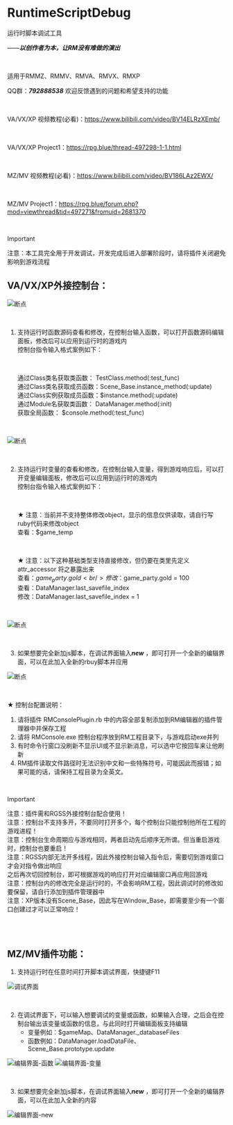 # RuntimeScriptDebug

运行时脚本调试工具

——***以创作者为本，让RM没有难做的演出***

<br/>

适用于RMMZ、RMMV、RMVA、RMVX、RMXP

QQ群：***792888538***   欢迎反馈遇到的问题和希望支持的功能

<br/>

VA/VX/XP 视频教程(必看)：https://www.bilibili.com/video/BV14ELRzXEmb/

<br/>

VA/VX/XP Project1：https://rpg.blue/thread-497298-1-1.html

<br/>

MZ/MV 视频教程(必看)：https://www.bilibili.com/video/BV186LAz2EWX/

<br/>

MZ/MV Project1：https://rpg.blue/forum.php?mod=viewthread&tid=497271&fromuid=2681370

<br/>

> [!IMPORTANT] 
> 注意：本工具完全用于开发调试，开发完成后进入部署阶段时，请将插件关闭避免影响到游戏流程

## VA/VX/XP外接控制台：

![断点](https://github.com/cafel176/RuntimeScriptDebug/blob/main/pic1_2.png?raw=true '调试界面')

<br/>

1. 支持运行时函数源码查看和修改，在控制台输入函数，可以打开函数源码编辑面板，修改后可以应用到运行时的游戏内<br/>
    控制台指令输入格式案例如下：
    
	<br/>

    通过Class类名获取类函数：   TestClass.method(:test_func)<br/>
    通过Class类名获取成员函数：Scene_Base.instance_method(:update)<br/>
    通过Class实例获取成员函数：$instance.method(:update)<br/>
    通过Module名获取类函数：   DataManager.method(:init)<br/>
    获取全局函数：             		 $console.method(:test_func)

<br/>

![断点](https://github.com/cafel176/RuntimeScriptDebug/blob/main/pic2_2.png?raw=true '编辑界面-函数')

<br/>

2. 支持运行时变量的查看和修改，在控制台输入变量，得到游戏响应后，可以打开变量编辑面板，修改后可以应用到运行时的游戏内<br/>
    控制台指令输入格式案例如下：
   
   <br/>
   
    ★ 注意：当前并不支持整体修改object，显示的信息仅供读取，请自行写ruby代码来修改object    <br/>
    查看：$game_temp
    
    <br/>
    
    ★ 注意：以下这种基础类型支持直接修改，但仍要在类里先定义 attr_accessor 将之暴露出来<br/>
    查看：$game_party.gold<br/>
    修改：$game_party.gold = 100<br/>
    查看：DataManager.last_savefile_index<br/>
    修改：DataManager.last_savefile_index = 1

<br/>

![断点](https://github.com/cafel176/RuntimeScriptDebug/blob/main/pic3_2.png?raw=true '编辑界面-变量')

<br/>

3. 如果想要完全新加js脚本，在调试界面输入***new*** ，即可打开一个全新的编辑界面，可以在此加入全新的rbuy脚本并应用

![断点](https://github.com/cafel176/RuntimeScriptDebug/blob/main/pic4_2.png?raw=true '编辑界面-new')

<br/>

 ★ 控制台配置说明：<br/>
 1. 请将插件 RMConsolePlugin.rb 中的内容全部复制添加到RM编辑器的插件管理器中并保存工程<br/>
 2. 请将 RMConsole.exe 控制台程序放到RM工程目录下，与游戏启动exe并列<br/>
 3. 有时命令行窗口没刷新不显示UI或不显示新消息，可以选中它按回车来让他刷新
 4. RM插件读取文件路径时无法识别中文和一些特殊符号，可能因此而报错；如果可能的话，请保持工程目录为全英文。
 
<br/>

> [!IMPORTANT] 
>  注意：插件需和RGSS外接控制台配合使用！<br/>
> 注意：控制台不支持多开，不要同时打开多个，每个控制台只能控制他所在工程的游戏进程！<br/>
> 注意：控制台生命周期应与游戏相同，两者启动先后顺序无所谓。但当重启游戏时，控制台也要重启！<br/>
> 注意：RGSS内部无法开多线程，因此外接控制台输入指令后，需要切到游戏窗口才会对指令做出响应<br/>
          之后再次切回控制台，即可根据游戏的响应打开对应编辑窗口再应用回游戏<br/>
> 注意：控制台内的修改完全是运行时的，不会影响RM工程，因此调试时的修改如要保留，请自行添加到插件管理器中<br/>
> 注意：XP版本没有Scene_Base，因此写在Window_Base，即需要至少有一个窗口创建过才可以正常响应！

<br/>
<br/>

## MZ/MV插件功能：

1. 支持运行时在任意时间打开脚本调试界面，快捷键F11

![调试界面](https://github.com/cafel176/RuntimeScriptDebug/blob/main/pic1.png?raw=true '调试界面')

<br/>

2. 在调试界面下，可以输入想要调试的变量或函数，如果输入合理，之后会在控制台输出该变量或函数的信息，与此同时打开编辑面板支持编辑
   * 变量例如：$gameMap、DataManager._databaseFiles
   * 函数例如：DataManager.loadDataFile、Scene_Base.prototype.update
   
![编辑界面-函数](https://github.com/cafel176/RuntimeScriptDebug/blob/main/pic2.png?raw=true '编辑界面-函数')
![编辑界面-变量](https://github.com/cafel176/RuntimeScriptDebug/blob/main/pic3.png?raw=true '编辑界面-变量')

<br/>

3. 如果想要完全新加js脚本，在调试界面输入***new*** ，即可打开一个全新的编辑界面，可以在此加入全新的内容

![编辑界面-new](https://github.com/cafel176/RuntimeScriptDebug/blob/main/pic4.png?raw=true '编辑界面-new')

<br/>